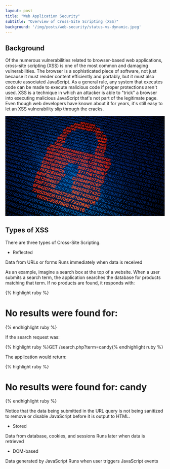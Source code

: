 ```yaml
---
layout: post
title: "Web Application Security"
subtitle: "Overview of Cross-Site Scripting (XSS)"
background: '/img/posts/web-security/status-vs-dynamic.jpeg'
---
```


## Background 
Of the numerous vulnerabilities related to browser-based web applications, cross-site scripting (XSS) is one of the most common and damaging vulnerabilities. The browser is a sophisticated piece of software, not just because it must render content efficiently and portably, but it must also execute associated JavaScript. As a general rule, any system that executes code can be made to execute malicious code if proper protections aren't used. XSS is a technique in which an attacker is able to "trick" a browser into executing malicious JavaScript that's not part of the legitimate page. Even though web developers have known about it for years, it's still easy to let an XSS vulnerability slip through the cracks.


![IMDb page](/img/posts/web-security/cyber.jpeg)

## Types of XSS
There are three types of Cross-Site Scripting.

- Reflected

Data from URLs or forms
Runs immediately when data is received

As an example, imagine a search box at the top of a website. When a user submits a search term, the application searches the database for products matching that term. If no products are found, it responds with:

{% highlight ruby %}<h1>No results were found for: <?php echo $term; ?></h1>{% endhighlight ruby %}

If the search request was:

{% highlight ruby %}GET /search.php?term=candy{% endhighlight ruby %}

The application would return:

{% highlight ruby %}<h1>No results were found for: candy</h1>{% endhighlight ruby %}

Notice that the data being submitted in the URL query is not being sanitized to remove or disable JavaScript before it is output to HTML.

- Stored

Data from database, cookies, and sessions
Runs later when data is retrieved

- DOM-based

Data generated by JavaScript
Runs when user triggers JavaScript events

